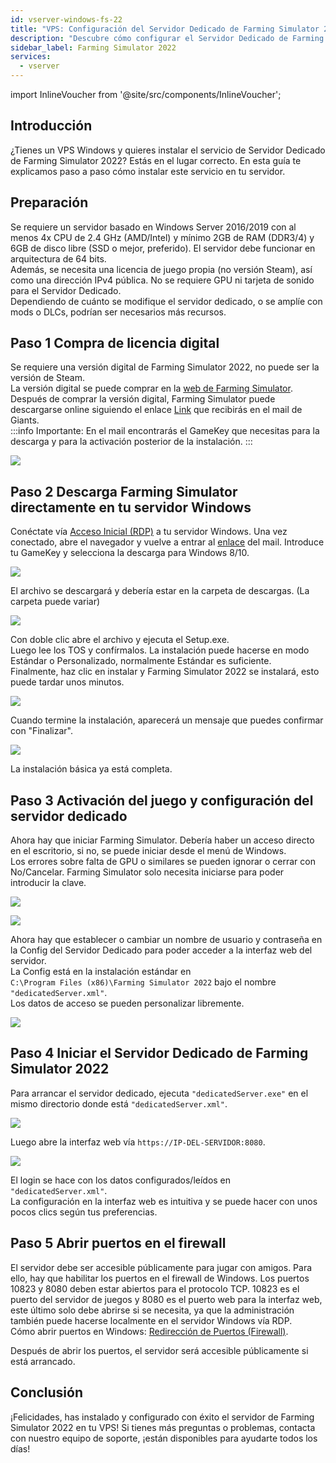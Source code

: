 ```yaml
---
id: vserver-windows-fs-22
title: "VPS: Configuración del Servidor Dedicado de Farming Simulator 2022 en Windows"
description: "Descubre cómo configurar el Servidor Dedicado de Farming Simulator 2022 en tu VPS Windows para un juego multijugador fluido → Aprende más ahora"
sidebar_label: Farming Simulator 2022
services:
  - vserver
---
```


import InlineVoucher from '@site/src/components/InlineVoucher';

## Introducción

¿Tienes un VPS Windows y quieres instalar el servicio de Servidor Dedicado de Farming Simulator 2022? Estás en el lugar correcto. En esta guía te explicamos paso a paso cómo instalar este servicio en tu servidor.
<InlineVoucher />

## Preparación
Se requiere un servidor basado en Windows Server 2016/2019 con al menos 4x CPU de 2.4 GHz (AMD/Intel) y mínimo 2GB de RAM (DDR3/4) y 6GB de disco libre (SSD o mejor, preferido). El servidor debe funcionar en arquitectura de 64 bits.  
Además, se necesita una licencia de juego propia (no versión Steam), así como una dirección IPv4 pública. No se requiere GPU ni tarjeta de sonido para el Servidor Dedicado.  
Dependiendo de cuánto se modifique el servidor dedicado, o se amplíe con mods o DLCs, podrían ser necesarios más recursos. 

## Paso 1 Compra de licencia digital

Se requiere una versión digital de Farming Simulator 2022, no puede ser la versión de Steam.  
La versión digital se puede comprar en la [web de Farming Simulator](https://www.farming-simulator.com/buy-now.php?lang=de&country=de&platform=pcdigital).  
Después de comprar la versión digital, Farming Simulator puede descargarse online siguiendo el enlace [Link](https://eshop.giants-software.com/downloads.php) que recibirás en el mail de Giants.  
:::info
Importante: En el mail encontrarás el GameKey que necesitas para la descarga y para la activación posterior de la instalación. 
:::

![](https://screensaver01.zap-hosting.com/index.php/s/EH9ysn2jHaQXrtf/preview)

## Paso 2 Descarga Farming Simulator directamente en tu servidor Windows

Conéctate vía [Acceso Inicial (RDP)](vserver-windows-userdp.md) a tu servidor Windows. Una vez conectado, abre el navegador y vuelve a entrar al [enlace](https://eshop.giants-software.com/downloads.php) del mail. Introduce tu GameKey y selecciona la descarga para Windows 8/10. 

![](https://screensaver01.zap-hosting.com/index.php/s/JwMzAXbMx64CybQ/preview)

El archivo se descargará y debería estar en la carpeta de descargas. (La carpeta puede variar)

![](https://screensaver01.zap-hosting.com/index.php/s/74LiBCfn2w6BwLJ/preview)

Con doble clic abre el archivo y ejecuta el Setup.exe.  
Luego lee los TOS y confírmalos. La instalación puede hacerse en modo Estándar o Personalizado, normalmente Estándar es suficiente.  
Finalmente, haz clic en instalar y Farming Simulator 2022 se instalará, esto puede tardar unos minutos. 

![](https://screensaver01.zap-hosting.com/index.php/s/8SrHwEjgirmKTJJ/preview)

Cuando termine la instalación, aparecerá un mensaje que puedes confirmar con "Finalizar". 

![](https://screensaver01.zap-hosting.com/index.php/s/KYMX8SeMgxWmYdt/preview)

La instalación básica ya está completa. 

## Paso 3 Activación del juego y configuración del servidor dedicado

Ahora hay que iniciar Farming Simulator. Debería haber un acceso directo en el escritorio, si no, se puede iniciar desde el menú de Windows.  
Los errores sobre falta de GPU o similares se pueden ignorar o cerrar con No/Cancelar. Farming Simulator solo necesita iniciarse para poder introducir la clave. 

![](https://screensaver01.zap-hosting.com/index.php/s/iMTyYAGknFwDA3H/preview)

![](https://screensaver01.zap-hosting.com/index.php/s/spnct8XYniz3Nf5/preview)

Ahora hay que establecer o cambiar un nombre de usuario y contraseña en la Config del Servidor Dedicado para poder acceder a la interfaz web del servidor.  
La Config está en la instalación estándar en  
`C:\Program Files (x86)\Farming Simulator 2022` bajo el nombre `"dedicatedServer.xml"`.  
Los datos de acceso se pueden personalizar libremente. 

![](https://screensaver01.zap-hosting.com/index.php/s/kK7nxEtqxgxjLFG/preview)

## Paso 4 Iniciar el Servidor Dedicado de Farming Simulator 2022

Para arrancar el servidor dedicado, ejecuta `"dedicatedServer.exe"` en el mismo directorio donde está `"dedicatedServer.xml"`.

![](https://screensaver01.zap-hosting.com/index.php/s/qagHezKmK2tx2kj/preview)

Luego abre la interfaz web vía `https://IP-DEL-SERVIDOR:8080`. 

![](https://screensaver01.zap-hosting.com/index.php/s/E8b34yHDPDbr9YP/preview)

El login se hace con los datos configurados/leídos en `"dedicatedServer.xml"`.  
La configuración en la interfaz web es intuitiva y se puede hacer con unos pocos clics según tus preferencias. 

## Paso 5 Abrir puertos en el firewall

El servidor debe ser accesible públicamente para jugar con amigos. Para ello, hay que habilitar los puertos en el firewall de Windows. Los puertos 10823 y 8080 deben estar abiertos para el protocolo TCP. 10823 es el puerto del servidor de juegos y 8080 es el puerto web para la interfaz web, este último solo debe abrirse si se necesita, ya que la administración también puede hacerse localmente en el servidor Windows vía RDP.  
Cómo abrir puertos en Windows: [Redirección de Puertos (Firewall)](vserver-windows-port.md).  

Después de abrir los puertos, el servidor será accesible públicamente si está arrancado. 

## Conclusión

¡Felicidades, has instalado y configurado con éxito el servidor de Farming Simulator 2022 en tu VPS! Si tienes más preguntas o problemas, contacta con nuestro equipo de soporte, ¡están disponibles para ayudarte todos los días! 

<InlineVoucher />